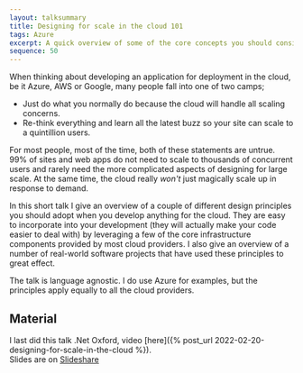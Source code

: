 ```yaml
---
layout: talksummary
title: Designing for scale in the cloud 101
tags: Azure
excerpt: A quick overview of some of the core concepts you should consider when designing applications for the cloud
sequence: 50
---
```

When thinking about developing an application for deployment in the cloud, be it Azure, AWS or Google, many people fall into one of two camps;
- Just do what you normally do because the cloud will handle all scaling concerns.
- Re-think everything and learn all the latest buzz so your site can scale to a quintillion users.

For most people, most of the time, both of these statements are untrue. 99% of sites and web apps do not need to scale to thousands of concurrent users and rarely need the more complicated aspects of designing for large scale. At the same time, the cloud really *won't* just magically scale up in response to demand.

In this short talk I give an overview of a couple of different design principles you should adopt when you develop anything for the cloud. They are easy to incorporate into your development (they will actually make your code easier to deal with) by leveraging a few of the core infrastructure components provided by most cloud providers. I also give an overview of a number of real-world software projects that have used these principles to great effect.

The talk is language agnostic. I do use Azure for examples, but the principles apply equally to all the cloud providers.


## Material
I last did this talk .Net Oxford, video [here]({% post_url 2022-02-20-designing-for-scale-in-the-cloud %}).  
Slides are on [Slideshare](https://www.slideshare.net/FransLytzen/designing-for-scale-and-resilience-in-the-cloud-101)
